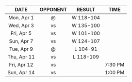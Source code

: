 |    DATE     |          OPPONENT           |  RESULT   |  TIME   |
|:-----------:|:---------------------------:|:---------:|:-------:|
| Mon, Apr 1  |  @ [](/r/charlottehornets)  | W 118-104 |         |
| Wed, Apr 3  |      vs [](/r/thunder)      | W 135-100 |         |
| Fri, Apr 5  |       vs [](/r/kings)       | W 101-100 |         |
| Sun, Apr 7  |      vs [](/r/ripcity)      | W 124-107 |         |
| Tue, Apr 9  |      @ [](/r/mkebucks)      | L 104-91  |         |
| Thu, Apr 11 |     vs [](/r/nyknicks)      | L 118-109 |         |
| Fri, Apr 12 | vs [](/r/charlottehornets)  |           | 7:30 PM |
| Sun, Apr 14 | vs [](/r/washingtonwizards) |           | 1:00 PM |